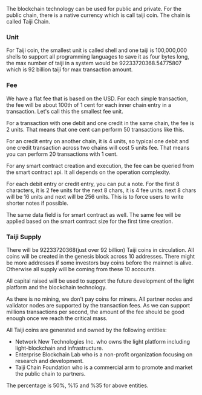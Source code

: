 The blockchain technology can be used for public and private. For the public chain, there is a native currency which is call taiji coin. The chain is called Taiji Chain. 

### Unit

For Taiji coin, the smallest unit is called shell and one taiji is 100,000,000 shells to support all programming languages to save it as four bytes long, the max number of taiji in a system would be 92233720368.54775807 which is 92 billion taiji for max transaction amount. 

### Fee

We have a flat fee that is based on the USD. For each simple transaction, the fee will be about 100th of 1 cent for each inner chain entry in a transaction. Let's call this the smallest fee unit. 

For a transaction with one debit and one credit in the same chain, the fee is 2 units. That means that one cent can perform 50 transactions like this. 

For an credit entry on another chain, it is 4 units, so typical one debit and one credit transaction across two chains will cost 5 units fee. That means you can perform 20 transactions with 1 cent. 

For any smart contract creation and execution, the fee can be queried from the smart contract api. It all depends on the operation complexity. 

For each debit entry or credit entry, you can put a note. For the first 8 characters, it is 2 fee units
for the next 8 chars, it is 4 fee units. next 8 chars will be 16 units and next will be 256 units. This is to force users to write shorter notes if possible.

The same data field is for smart contract as well. The same fee will be applied based on the smart contract size for the first time creation.  

### Taiji Supply

There will be 92233720368(just over 92 billion) Taiji coins in circulation. All coins will be created in the genesis block across 10 addresses. There might be more addresses if some investors buy coins before the mainnet is alive. Otherwise all supply will be coming from these 10 accounts. 

All capital raised will be used to support the future development of the light platform and the blockchain technology. 

As there is no mining, we don't pay coins for miners. All partner nodes and validator nodes are supported by the transaction fees. As we can support millions transactions per second, the amount of the fee should be good enough once we reach the critical mass. 


All Taiji coins are generated and owned by the following entities:

- Network New Technologies Inc. who owns the light platform including light-blockchain and infrastructure. 
- Enterprise Blockchain Lab who is a non-profit organization focusing on research and development.
- Taiji Chain Foundation who is a commercial arm to promote and market the public chain to partners.

The percentage is 50%, %15 and %35 for above entities. 



